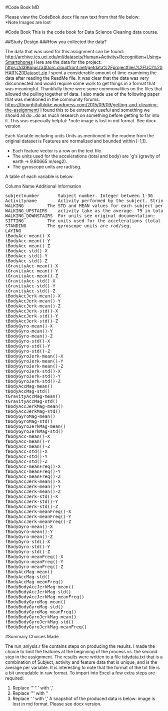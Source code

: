 #Code Book MD

Please view the CodeBook.docx file  raw text from that file below:  
*Note Images are lost

#Code Book 
This is the code book for Data Science Cleaning data course.

##Study Design
###How you collected the data?

The data that was used for this assignment can be found: http://archive.ics.uci.edu/ml/datasets/Human+Activity+Recognition+Using+Smartphones 
Here are the data for the project:
https://d396qusza40orc.cloudfront.net/getdata%2Fprojectfiles%2FUCI%20HAR%20Dataset.zip
I spent a considerable amount of time examining the data after reading the ReadMe file.  It was clear that the data was very disconnected and would require some work to get things in a format that was meaningful.  Thankfully there were some commonalities on the files that allowed the pulling together of data.
I also made use of the following paper that was mentioned in the community forums.  https://thoughtfulbloke.wordpress.com/2015/09/09/getting-and-cleaning-the-assignment/
I found this to be extremely useful and something we should all do…do as much research on something before getting to far into it. 
This was especially helpful: *note image is lost in md format.  See docx version
 

Each Variable including units
Units as mentioned in the readme from the original dataset is 
Features are normalized and bounded within [-1,1].
* Each feature vector is a row on the text file.
* The units used for the accelerations (total and body) are 'g's (gravity of earth -> 9.80665 m/seg2).
* The gyroscope units are rad/seg.

A table of each variable is below:

Column Name		Additional Information
<pre>
subjectnumber		Subject number. Integer between 1-30
Activityname		Activity performed by the subject. String and one of the following values:
WALKING			The STD and MEAN values for each subject per 
WALKING_UPSTAIRS	activity take as the average. 79 in total.  
WALKING_DOWNSTAIRS	For units see original documentation: 
SITTING			The units used for the accelerations (total and body) are 'g's (gravity of earth -> 9.80665 m/seg2).
STANDING		The gyroscope units are rad/seg.
LAYING
tBodyAcc-mean()-X
tBodyAcc-mean()-Y
tBodyAcc-mean()-Z
tBodyAcc-std()-X
tBodyAcc-std()-Y
tBodyAcc-std()-Z
tGravityAcc-mean()-X
tGravityAcc-mean()-Y
tGravityAcc-mean()-Z
tGravityAcc-std()-X
tGravityAcc-std()-Y
tGravityAcc-std()-Z
tBodyAccJerk-mean()-X
tBodyAccJerk-mean()-Y
tBodyAccJerk-mean()-Z
tBodyAccJerk-std()-X
tBodyAccJerk-std()-Y
tBodyAccJerk-std()-Z
tBodyGyro-mean()-X
tBodyGyro-mean()-Y
tBodyGyro-mean()-Z
tBodyGyro-std()-X
tBodyGyro-std()-Y
tBodyGyro-std()-Z
tBodyGyroJerk-mean()-X
tBodyGyroJerk-mean()-Y
tBodyGyroJerk-mean()-Z
tBodyGyroJerk-std()-X
tBodyGyroJerk-std()-Y
tBodyGyroJerk-std()-Z
tBodyAccMag-mean()
tBodyAccMag-std()
tGravityAccMag-mean()
tGravityAccMag-std()
tBodyAccJerkMag-mean()
tBodyAccJerkMag-std()
tBodyGyroMag-mean()
tBodyGyroMag-std()
tBodyGyroJerkMag-mean()
tBodyGyroJerkMag-std()
fBodyAcc-mean()-X
fBodyAcc-mean()-Y
fBodyAcc-mean()-Z
fBodyAcc-std()-X
fBodyAcc-std()-Y
fBodyAcc-std()-Z
fBodyAcc-meanFreq()-X
fBodyAcc-meanFreq()-Y
fBodyAcc-meanFreq()-Z
fBodyAccJerk-mean()-X
fBodyAccJerk-mean()-Y
fBodyAccJerk-mean()-Z
fBodyAccJerk-std()-X
fBodyAccJerk-std()-Y
fBodyAccJerk-std()-Z
fBodyAccJerk-meanFreq()-X
fBodyAccJerk-meanFreq()-Y
fBodyAccJerk-meanFreq()-Z
fBodyGyro-mean()-X
fBodyGyro-mean()-Y
fBodyGyro-mean()-Z
fBodyGyro-std()-X
fBodyGyro-std()-Y
fBodyGyro-std()-Z
fBodyGyro-meanFreq()-X
fBodyGyro-meanFreq()-Y
fBodyGyro-meanFreq()-Z
fBodyAccMag-mean()
fBodyAccMag-std()
fBodyAccMag-meanFreq()
fBodyBodyAccJerkMag-mean()
fBodyBodyAccJerkMag-std()
fBodyBodyAccJerkMag-meanFreq()
fBodyBodyGyroMag-mean()
fBodyBodyGyroMag-std()
fBodyBodyGyroMag-meanFreq()
fBodyBodyGyroJerkMag-mean()
fBodyBodyGyroJerkMag-std()
fBodyBodyGyroJerkMag-meanFreq()	
</pre>

	


#Summary Choices Made

The run_anlysis.r file contains steps on producing the results.  I made the choice to limit the features at the beginning of the process vs. the second step in the assignment.  The results were written to a file tidydata.txt that is a combination of Subject, activity and feature data that is unique, and is the average per variable.
It is interesting to note that the format of the txt file is a bit unreadable in raw format. To import into Excel a few extra steps are required:
1. Replace ‘” “ ’ with ‘,’
2. Replace ‘”’ with ‘’
3. Replace ‘ ‘ with ‘,’
A snapshot of the produced data is below:  image is lost in md format.  Please see docx version.
 

